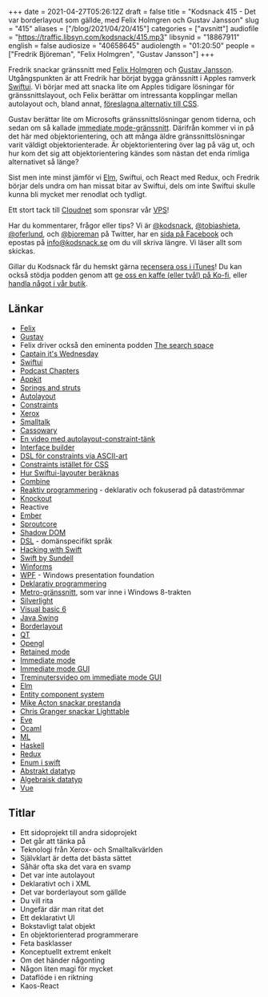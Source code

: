 +++
date = 2021-04-27T05:26:12Z
draft = false
title = "Kodsnack 415 - Det var borderlayout som gällde, med Felix Holmgren och Gustav Jansson"
slug = "415"
aliases = ["/blog/2021/04/20/415"]
categories = ["avsnitt"]
audiofile = "https://traffic.libsyn.com/kodsnack/415.mp3"
libsynid = "18867911"
english = false
audiosize = "40658645"
audiolength = "01:20:50"
people = ["Fredrik Björeman", "Felix Holmgren", "Gustav Jansson"]
+++

Fredrik snackar gränssnitt med [Felix Holmgren](https://twitter.com/felixhgren) och [Gustav Jansson](https://i.madeso.me/). Utgångspunkten är att Fredrik har börjat bygga gränssnitt i Apples ramverk [Swiftui](https://developer.apple.com/documentation/swiftui). Vi börjar med att snacka lite om Apples tidigare lösningar för gränssnittslayout, och Felix berättar om intressanta kopplingar mellan autolayout och, bland annat, [föreslagna alternativ till CSS](https://gss.github.io/guides/ccss).

Gustav berättar lite om Microsofts gränssnittslösningar genom tiderna, och sedan om så kallade [immediate mode-gränssnitt](https://www.youtube.com/watch?v=Z1qyvQsjK5Y). Därifrån kommer vi in på det här med objektorientering, och att många äldre gränssnittslösningar varit väldigt objektorienterade. Är objektorientering över lag på väg ut, och hur kom det sig att objektorientering kändes som nästan det enda rimliga alternativet så länge?

Sist men inte minst jämför vi [Elm](https://en.wikipedia.org/wiki/Elm_%28programming_language%29), Swiftui, och React med Redux, och Fredrik börjar dels undra om han missat bitar av Swiftui, dels om inte Swiftui skulle kunna bli mycket mer renodlat och tydligt.

Ett stort tack till [Cloudnet](http://www.cloudnet.se) som sponsrar vår [VPS](http://en.wikipedia.org/wiki/Virtual_private_server)!

Har du kommentarer, frågor eller tips? Vi är [@kodsnack](https://www.twitter.com/kodsnack), [@tobiashieta](https://www.twitter.com/tobiashieta), [@oferlund](https://www.twitter.com/oferlund), och [@bjoreman](https://www.twitter.com/bjoreman) på Twitter, har en [sida på Facebook](https://www.facebook.com/kodsnack) och epostas på [info@kodsnack.se](mailto:info@kodsnack.se) om du vill skriva längre. Vi läser allt som skickas.

Gillar du Kodsnack får du hemskt gärna [recensera oss i iTunes](http://itunes.apple.com/se/podcast/kodsnack/id561631498?l=en)! Du kan också stödja podden genom att <a href="https://ko-fi.com/kodsnack" rel="payment">ge oss en kaffe (eller två!) på Ko-fi</a>, eller [handla något i vår butik](https://shop.spreadshirt.se/kodsnack/).

## Länkar ##
* [Felix](https://twitter.com/felixhgren)
* [Gustav](https://i.madeso.me/)
* Felix driver också den eminenta podden [The search space](https://thesearch.space/)
* [Captain it's Wednesday](https://knowyourmeme.com/photos/2003682-the-adventures-of-tintin)
* [Swiftui](https://developer.apple.com/documentation/swiftui)
* [Podcast Chapters](https://chaptersapp.com/)
* [Appkit](https://developer.apple.com/documentation/appkit/)
* [Springs and struts](https://www.thecodedself.com/autoresizing-masks/)
* [Autolayout](https://developer.apple.com/library/archive/documentation/UserExperience/Conceptual/AutolayoutPG/index.html)
* [Constraints](https://en.wikipedia.org/wiki/Constraint_programming)
* [Xerox](https://en.wikipedia.org/wiki/PARC_%28company%29)
* [Smalltalk](https://en.wikipedia.org/wiki/Smalltalk)
* [Cassowary](https://en.wikipedia.org/wiki/Cassowary_%28software%29)
* [En video med autolayout-constraint-tänk](https://www.youtube.com/watch?v=bhhWI0BofEg)
* [Interface builder](https://en.wikipedia.org/wiki/Interface_Builder)
* [DSL för constraints via ASCII-art](https://www.hackingwithswift.com/read/6/3/auto-layout-in-code-addconstraints-with-visual-format-language)
* [Constraints istället för CSS](https://gss.github.io/guides/ccss)
* [Hur Swiftui-layouter beräknas](https://www.swiftbysundell.com/articles/swiftui-layout-system-guide-part-1/)
* [Combine](https://developer.apple.com/documentation/combine)
* [Reaktiv programmering](https://en.wikipedia.org/wiki/Reactive_programming) - deklarativ och fokuserad på dataströmmar
* [Knockout](https://en.wikipedia.org/wiki/Knockout_%28web_framework%29)
* Reactive
* [Ember](https://en.wikipedia.org/wiki/Ember.js)
* [Sproutcore](https://sproutcore.com/)
* [Shadow DOM](https://en.wikipedia.org/wiki/Web_Components#Shadow_DOM)
* [DSL](https://en.wikipedia.org/wiki/Domain-specific_language) - domänspecifikt språk
* [Hacking with Swift](https://www.hackingwithswift.com/)
* [Swift by Sundell](https://www.swiftbysundell.com/)
* [Winforms](https://en.wikipedia.org/wiki/Windows_Forms)
* [WPF](https://en.wikipedia.org/wiki/Windows_Presentation_Foundation) - Windows presentation foundation
* [Deklarativ programmering](https://en.wikipedia.org/wiki/Declarative_programming)
* [Metro-gränssnitt](https://en.wikipedia.org/wiki/Metro_%28design_language%29), som var inne i Windows 8-trakten
* [Silverlight](https://en.wikipedia.org/wiki/Microsoft_Silverlight)
* [Visual basic 6](https://en.wikipedia.org/wiki/Visual_Basic)
* [Java Swing](https://en.wikipedia.org/wiki/Swing_%28Java%29)
* [Borderlayout](https://docs.oracle.com/javase/tutorial/uiswing/layout/border.html)
* [QT](https://en.wikipedia.org/wiki/Qt_%28software%29)
* [Opengl](https://en.wikipedia.org/wiki/OpenGL)
* [Retained mode](https://en.wikipedia.org/wiki/Retained_mode)
* [Immediate mode](https://en.wikipedia.org/wiki/Immediate_mode_%28computer_graphics%29)
* [Immediate mode GUI](https://www.youtube.com/watch?v=Z1qyvQsjK5Y)
* [Treminutersvideo om immediate mode GUI](https://www.youtube.com/watch?v=LSRJ1jZq90k)
* [Elm](https://en.wikipedia.org/wiki/Elm_%28programming_language%29)
* [Entity component system](https://en.wikipedia.org/wiki/Entity_component_system)
* [Mike Acton snackar prestanda](https://www.youtube.com/watch?v=Z1qyvQsjK5Y)
* [Chris Granger snackar Lighttable](https://www.youtube.com/watch?v=V1Eu9vZaDYw)
* [Eve](https://futureofcoding.org/essays/eve/)
* [Ocaml](https://en.wikipedia.org/wiki/OCaml)
* [ML](https://en.wikipedia.org/wiki/ML_%28programming_language%29)
* [Haskell](https://en.wikipedia.org/wiki/Haskell_%28programming_language%29)
* [Redux](https://en.wikipedia.org/wiki/Redux_%28JavaScript_library%29)
* [Enum i swift](https://www.swiftbysundell.com/basics/enums/)
* [Abstrakt datatyp](https://en.wikipedia.org/wiki/Abstract_data_type)
* [Algebraisk datatyp](https://en.wikipedia.org/wiki/Algebraic_data_type)
* [Vue](https://vuejs.org/)

## Titlar ##
* Ett sidoprojekt till andra sidoprojekt
* Det går att tänka på
* Teknologi från Xerox- och Smalltalkvärlden
* Självklart är detta det bästa sättet
* Såhär ofta ska det vara en svamp
* Det var inte autolayout
* Deklarativt och i XML
* Det var borderlayout som gällde
* Du vill rita
* Ungefär där man ritat det
* Ett deklarativt UI
* Bokstavligt talat objekt
* En objektorienterad programmerare
* Feta basklasser
* Konceptuellt extremt enkelt
* Om det händer någonting
* Någon liten magi för mycket
* Dataflöde i en riktning
* Kaos-React